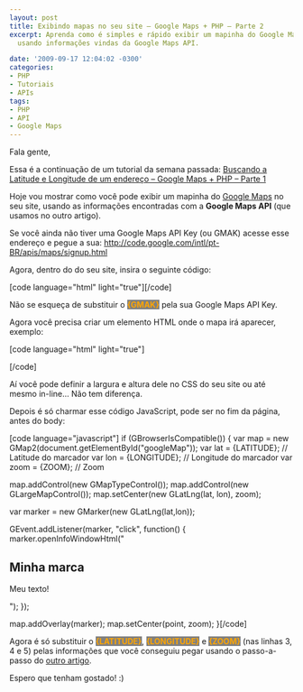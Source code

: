 ```yaml
---
layout: post
title: Exibindo mapas no seu site – Google Maps + PHP – Parte 2
excerpt: Aprenda como é simples e rápido exibir um mapinha do Google Maps no seu site
  usando informações vindas da Google Maps API.

date: '2009-09-17 12:04:02 -0300'
categories:
- PHP
- Tutoriais
- APIs
tags:
- PHP
- API
- Google Maps
---
```

<p>Fala gente,</p>
<p>Essa é a continuação de um tutorial da semana passada: <a href="http://blog.thiagobelem.net/php/buscando-a-latitude-e-longitude-de-um-endereco-google-maps-php-parte-1/" target="_blank">Buscando a Latitude e Longitude de um endereço – Google Maps + PHP – Parte 1</a></p>
<p>Hoje vou mostrar como você pode exibir um mapinha do <a href="http://maps.google.com/" target="_blank">Google Maps</a> no seu site, usando as informações encontradas com a <strong>Google Maps API</strong> (que usamos no outro artigo).</p>
<p>Se você ainda não tiver uma Google Maps API Key (ou GMAK) acesse esse endereço e pegue a sua: <a href="http://code.google.com/intl/pt-BR/apis/maps/signup.html" target="_blank">http://code.google.com/intl/pt-BR/apis/maps/signup.html</a></p>
<p>Agora, dentro do <strong><head></strong> do seu site, insira o seguinte código:</p>
<p>[code language="html" light="true"]<script src="http://maps.google.com/maps?file=api&v=2&key={GMAK}" type="text/javascript"></script>[/code]</p>
<p>Não se esqueça de substituir o <strong style="background: gray; color: orange">{GMAK}</strong> pela sua Google Maps API Key.</p>
<p>Agora você precisa criar um elemento HTML onde o mapa irá aparecer, exemplo:</p>
<p>[code language="html" light="true"]<div id="googleMap"></div>[/code]</p>
<p>Aí você pode definir a largura e altura dele no CSS do seu site ou até mesmo in-line... Não tem diferença.</p>
<p>Depois é só charmar esse código JavaScript, pode ser no fim da página, antes do body:</p>
<p>[code language="javascript"]	if (GBrowserIsCompatible()) {
		var map = new GMap2(document.getElementById("googleMap"));
		var lat = {LATITUDE}; // Latitude do marcador
		var lon = {LONGITUDE}; // Longitude do marcador
		var zoom = {ZOOM}; // Zoom</p>
<p>		map.addControl(new GMapTypeControl());
		map.addControl(new GLargeMapControl());
		map.setCenter(new GLatLng(lat, lon), zoom);</p>
<p>		var marker = new GMarker(new GLatLng(lat,lon));</p>
<p>		GEvent.addListener(marker, "click", function() {
			marker.openInfoWindowHtml("<h2>Minha marca</h2><p>Meu texto!</p>");
		});</p>
<p>		map.addOverlay(marker);
		map.setCenter(point, zoom);
	}[/code]</p>
<p>Agora é só substituir o <strong style="background: gray; color: orange">{LATITUDE}</strong>, <strong style="background: gray; color: orange">{LONGITUDE}</strong> e <strong style="background: gray; color: orange">{ZOOM}</strong> (nas linhas 3, 4 e 5) pelas informações que você conseguiu pegar usando o passo-a-passo do <a href="http://blog.thiagobelem.net/php/buscando-a-latitude-e-longitude-de-um-endereco-google-maps-php-parte-1/" target="_blank">outro artigo</a>.</p>
<p>Espero que tenham gostado! :)</p>
